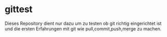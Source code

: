 # gittest

Dieses Repository dient nur dazu um zu testen ob git richtig eingerichtet ist und die ersten Erfahrungen mit git wie pull,commit,push,merge zu machen.
